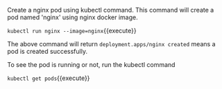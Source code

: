 


Create a nginx pod using kubectl command.  This command will create a pod named 'nginx' using nginx docker image.

`kubectl run nginx --image=nginx`{{execute}}

The above command will return `deployment.apps/nginx created` means a pod is created successfully.

To see the pod is running or not, run the kubectl command

`kubectl get pods`{{execute}}

